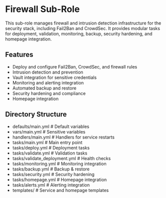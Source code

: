 # Firewall Sub-Role

This sub-role manages firewall and intrusion detection infrastructure for the security stack, including Fail2Ban and CrowdSec. It provides modular tasks for deployment, validation, monitoring, backup, security hardening, and homepage integration.

## Features
- Deploy and configure Fail2Ban, CrowdSec, and firewall rules
- Intrusion detection and prevention
- Vault integration for sensitive credentials
- Monitoring and alerting integration
- Automated backup and restore
- Security hardening and compliance
- Homepage integration

## Directory Structure
- defaults/main.yml         # Default variables
- vars/main.yml             # Sensitive variables
- handlers/main.yml         # Handlers for service restarts
- tasks/main.yml            # Main entry point
- tasks/deploy.yml          # Deployment tasks
- tasks/validate.yml        # Validation tasks
- tasks/validate_deployment.yml # Health checks
- tasks/monitoring.yml      # Monitoring integration
- tasks/backup.yml          # Backup & restore
- tasks/security.yml        # Security hardening
- tasks/homepage.yml        # Homepage integration
- tasks/alerts.yml          # Alerting integration
- templates/                # Service and homepage templates 